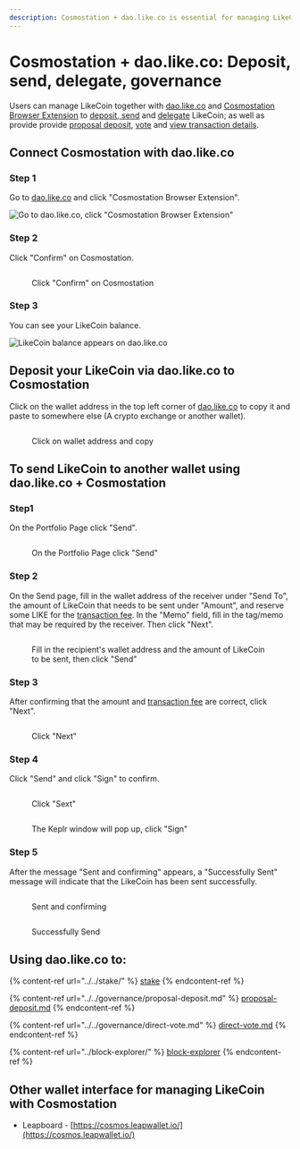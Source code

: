 ```yaml
---
description: Cosmostation + dao.like.co is essential for managing LikeCoin
---
```


# Cosmostation + dao.like.co: Deposit, send, delegate, governance

Users can manage LikeCoin together with [dao.like.co](https://dao.like.co/) and [Cosmostation Browser Extension](how-to-install-cosmostation-extension.md) to [deposit](dao.like.co.md#deposit-your-likecoin-via-dao.like.co-to-cosmostation),[ send](dao.like.co.md#using-dao.like.co-+-cosmostation-to-send-likecoin-to-another-wallet) and [delegate](../../stake/delegation-of-likecoin/) LikeCoin; as well as provide provide [proposal deposit](../../governance/proposal-deposit.md), [vote](../../governance/direct-vote.md) and [view transaction details](../block-explorer/dao.like.co.md).

## Connect Cosmostation with dao.like.co

### Step 1

Go to [dao.like.co](https://dao.like.co/) and click "Cosmostation Browser Extension".

![Go to dao.like.co, click "Cosmostation Browser Extension"](<../../../.gitbook/assets/Comostation dao.like.co 1.png>)

### Step 2

Click "Confirm" on Cosmostation.

<figure><img src="../../../.gitbook/assets/Comostation dao.like.co 2.png" alt=""><figcaption><p>Click "Confirm" on Cosmostation</p></figcaption></figure>

### Step 3

You can see your LikeCoin balance.

![LikeCoin balance appears on dao.like.co](<../../../.gitbook/assets/Comostation dao.like.co 4.png>)

## **Deposit your LikeCoin via dao.like.co to Cosmostation**

Click on the wallet address in the top left corner of [dao.like.co](https://dao.like.co/) to copy it and paste to somewhere else (A crypto exchange or another wallet).

<figure><img src="../../../.gitbook/assets/Keplr deposit.png" alt=""><figcaption><p>Click on wallet address and copy</p></figcaption></figure>

## To send LikeCoin to another wallet using dao.like.co + Cosmostation

### Step1

On the Portfolio Page click "Send".

<figure><img src="../../../.gitbook/assets/Keplr Send 1.png" alt=""><figcaption><p>On the Portfolio Page click "Send"</p></figcaption></figure>

### Step 2

On the Send page, fill in the wallet address of the receiver under "Send To", the amount of LikeCoin that needs to be sent under "Amount", and reserve some LIKE for the [transaction fee](../transaction-fee.md). In the "Memo" field, fill in the tag/memo that may be required by the receiver. Then click "Next".

<figure><img src="../../../.gitbook/assets/Keplr Send 2.png" alt=""><figcaption><p>Fill in the recipient's wallet address and the amount of LikeCoin to be sent, then click "Send"</p></figcaption></figure>

### Step 3

After confirming that the amount and [transaction fee](../transaction-fee.md) are correct, click "Next".

<figure><img src="../../../.gitbook/assets/Cosmostation Send 1.png" alt=""><figcaption><p>Click "Next"</p></figcaption></figure>

### Step 4

Click "Send" and click "Sign" to confirm.

<figure><img src="../../../.gitbook/assets/Cosmostation Send 2.png" alt=""><figcaption><p>Click "Sext"</p></figcaption></figure>

<figure><img src="../../../.gitbook/assets/Cosmostation Send 3.png" alt=""><figcaption><p>The Keplr window will pop up, click "Sign"</p></figcaption></figure>

### Step 5

After the message "Sent and confirming" appears, a "Successfully Sent" message will indicate that the LikeCoin has been sent successfully.

<div>

<figure><img src="../../../.gitbook/assets/Keplr Send 5.png" alt=""><figcaption><p>Sent and confirming</p></figcaption></figure>

 

<figure><img src="../../../.gitbook/assets/Keplr Send 6.png" alt=""><figcaption><p>Successfully Send</p></figcaption></figure>

</div>

## Using dao.like.co to:

{% content-ref url="../../stake/" %}
[stake](../../stake/)
{% endcontent-ref %}

{% content-ref url="../../governance/proposal-deposit.md" %}
[proposal-deposit.md](../../governance/proposal-deposit.md)
{% endcontent-ref %}

{% content-ref url="../../governance/direct-vote.md" %}
[direct-vote.md](../../governance/direct-vote.md)
{% endcontent-ref %}

{% content-ref url="../block-explorer/" %}
[block-explorer](../block-explorer/)
{% endcontent-ref %}

## Other wallet interface for managing LikeCoin with Cosmostation

* Leapboard - [https://cosmos.leapwallet.io/](https://cosmos.leapwallet.io/)
